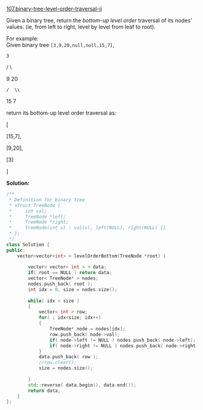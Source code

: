 [107.binary-tree-level-order-traversal-ii](https://leetcode.com/problems/binary-tree-level-order-traversal-ii/)  

Given a binary tree, return the _bottom-up level order_ traversal of its nodes' values. (ie, from left to right, level by level from leaf to root).

For example:  
Given binary tree `[3,9,20,null,null,15,7]`,  

  
    3
  
   / \\
  
  9  20
  
    /  \\
  
   15   7
  

return its bottom-up level order traversal as:  

  
\[
  
  \[15,7\],
  
  \[9,20\],
  
  \[3\]
  
\]  



**Solution:**  

```cpp
/**
 * Definition for binary tree
 * struct TreeNode {
 *     int val;
 *     TreeNode *left;
 *     TreeNode *right;
 *     TreeNode(int x) : val(x), left(NULL), right(NULL) {}
 * };
 */
class Solution {
public:
    vector<vector<int> > levelOrderBottom(TreeNode *root) {
        
        vector< vector< int > > data;
        if( root == NULL ) return data;
        vector< TreeNode* > nodes;
        nodes.push_back( root );
        int idx = 0, size = nodes.size();
        
        while( idx < size )
        {
            vector< int > row;
            for( ; idx<size; idx++)
            {
                TreeNode* node = nodes[idx];
                row.push_back( node->val);
                if( node->left != NULL ) nodes.push_back( node->left);
                if( node->right != NULL ) nodes.push_back( node->right);
            }
            data.push_back( row );
            //row.clear();
            size = nodes.size();
            
        }
        std::reverse( data.begin(), data.end());
        return data;
    }
};
```
      
